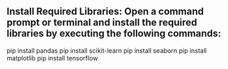 ## Install Required Libraries: Open a command prompt or terminal and install the required libraries by executing the following commands:

pip install pandas
pip install scikit-learn
pip install seaborn
pip install matplotlib
pip install tensorflow
